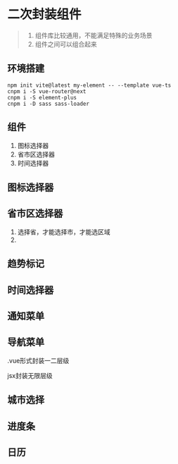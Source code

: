 # 二次封装组件

> 1. 组件库比较通用，不能满足特殊的业务场景
> 2. 组件之间可以组合起来

## 环境搭建

```shell
npm init vite@latest my-element -- --template vue-ts
cnpm i -S vue-router@next
cnpm i -S element-plus
cnpm i -D sass sass-loader
```



## 组件

1. 图标选择器
2. 省市区选择器
3. 时间选择器





## 图标选择器



## 省市区选择器

1. 选择省，才能选择市，才能选区域
2. 

## 趋势标记



## 时间选择器



## 通知菜单



## 导航菜单

.vue形式封装一二层级

jsx封装无限层级

## 城市选择



## 进度条





## 日历



